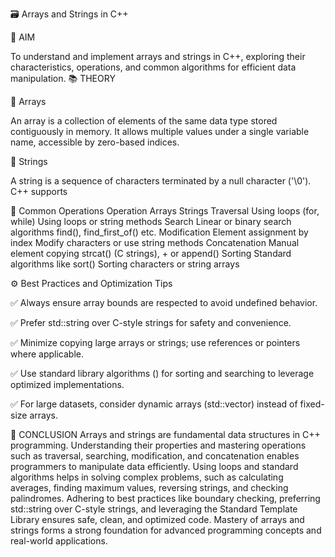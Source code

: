 🗃️ Arrays and Strings in C++ 

🎯 AIM

To understand and implement arrays and strings in C++, exploring their characteristics, operations, and common algorithms for efficient data manipulation.
📚 THEORY

📌 Arrays

An array is a collection of elements of the same data type stored contiguously in memory. It allows multiple values under a single variable name, accessible by zero-based indices.

📌 Strings

A string is a sequence of characters terminated by a null character ('\0'). C++ supports

🔄 Common Operations
Operation Arrays Strings Traversal Using loops (for, while) Using loops or string methods Search Linear or binary search algorithms find(), find_first_of() etc. 
Modification Element assignment by index Modify characters or use string methods Concatenation Manual element copying strcat() (C strings), + or append() Sorting Standard algorithms like sort() Sorting characters or string arrays 

⚙️ Best Practices and Optimization Tips

✅ Always ensure array bounds are respected to avoid undefined behavior.

✅ Prefer std::string over C-style strings for safety and convenience.

✅ Minimize copying large arrays or strings; use references or pointers where applicable.

✅ Use standard library algorithms (<algorithm>) for sorting and searching to leverage optimized implementations.

✅ For large datasets, consider dynamic arrays (std::vector) instead of fixed-size arrays.


🧠 CONCLUSION 
Arrays and strings are fundamental data structures in C++ programming.
Understanding their properties and mastering operations such as traversal, searching, modification, and concatenation enables programmers to manipulate data efficiently. Using loops and standard algorithms helps in solving complex problems, such as calculating averages, finding maximum values, reversing strings, and checking palindromes. Adhering to best practices like boundary checking, preferring std::string over C-style strings, and leveraging the Standard Template Library ensures safe, clean, and optimized code. Mastery of arrays and strings forms a strong foundation for advanced programming concepts and real-world applications.

